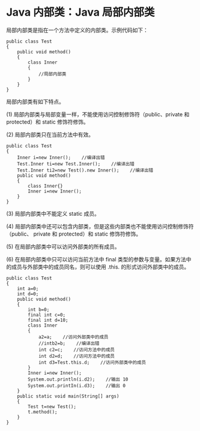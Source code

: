 # Java 内部类：Java 局部内部类

局部内部类是指在一个方法中定义的内部类。示例代码如下：

```
public class Test
{
    public void method()
    {
        class Inner
        {
            //局部内部类
        }
    }
}
```

局部内部类有如下特点。

(1) 局部内部类与局部变量一样，不能使用访问控制修饰符（public、private 和 protected）和 static 修饰符修饰。

(2) 局部内部类只在当前方法中有效。

```
public class Test
{
    Inner i=new Inner();    //编译出错
    Test.Inner ti=new Test.Inner();    //编译出错
    Test.Inner ti2=new Test().new Inner();    //编译出错
    public void method()
    {
        class Inner{}
        Inner i=new Inner();
    }
}
```

(3) 局部内部类中不能定义 static 成员。

(4) 局部内部类中还可以包含内部类，但是这些内部类也不能使用访问控制修饰符（public、 private 和 protected）和 static 修饰符修饰。

(5) 在局部内部类中可以访问外部类的所有成员。

(6) 在局部内部类中只可以访问当前方法中 final 类型的参数与变量。如果方法中的成员与外部类中的成员同名，则可以使用 <OuterClassName>.this.<MemberName> 的形式访问外部类中的成员。

```
public class Test
{
    int a=0;
    int d=0;
    public void method()
    {
        int b=0;
        final int c=0;
        final int d=10;
        class Inner
        {
            a2=a;    //访问外部类中的成员
            //intb2=b;    //编译出错
            int c2=c;    //访问方法中的成员
            int d2=d;    //访问方法中的成员
            int d3=Test.this.d;    //访问外部类中的成员
        }
        Inner i=new Inner();
        System.out.println(i.d2);    //输出 10
        System.out.printIn(i.d3);    //输出 0
    }
    public static void main(String[] args)
    {
        Test t=new Test();
        t.method();
    }
}
```